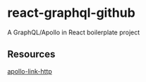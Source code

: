 # react-graphql-github
A GraphQL/Apollo in React boilerplate project

##  Resources

[apollo-link-http](https://www.apollographql.com/docs/link/links/http.html)
